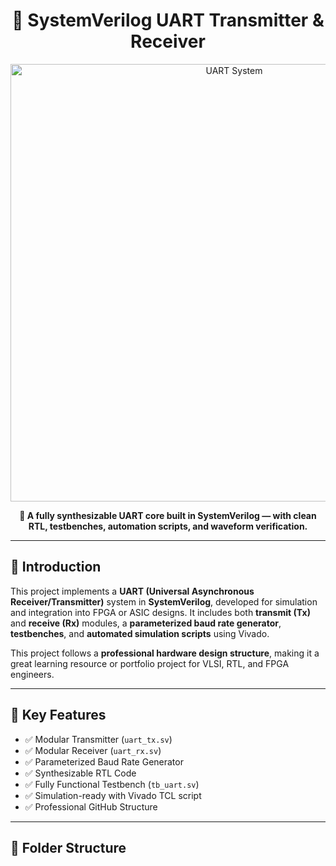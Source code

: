 <h1 align="center">🔌 SystemVerilog UART Transmitter & Receiver</h1>

<p align="center">
  <img src="images/uart_banner.png" alt="UART System" width="700"/>
</p>

<p align="center">
  <b>📡 A fully synthesizable UART core built in SystemVerilog — with clean RTL, testbenches, automation scripts, and waveform verification.</b>
</p>

---

## 📘 Introduction

This project implements a **UART (Universal Asynchronous Receiver/Transmitter)** system in **SystemVerilog**, developed for simulation and integration into FPGA or ASIC designs. It includes both **transmit (Tx)** and **receive (Rx)** modules, a **parameterized baud rate generator**, **testbenches**, and **automated simulation scripts** using Vivado.

This project follows a **professional hardware design structure**, making it a great learning resource or portfolio project for VLSI, RTL, and FPGA engineers.

---

## 🧠 Key Features

- ✅ Modular Transmitter (`uart_tx.sv`)
- ✅ Modular Receiver (`uart_rx.sv`)
- ✅ Parameterized Baud Rate Generator
- ✅ Synthesizable RTL Code
- ✅ Fully Functional Testbench (`tb_uart.sv`)
- ✅ Simulation-ready with Vivado TCL script
- ✅ Professional GitHub Structure

---

## 📁 Folder Structure

